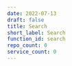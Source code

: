```yaml
---
date: 2022-07-13
draft: false
title: Search
short_label: Search
function_id: search
repo_count: 0
service_count: 0
---
```



